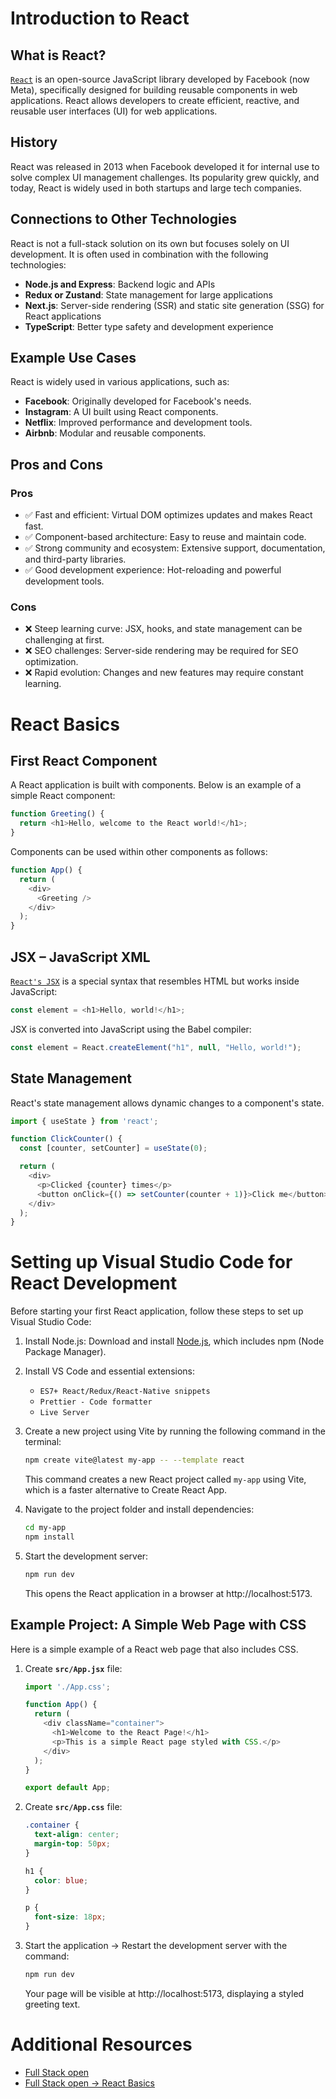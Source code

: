 # Introduction to React

## What is React?

[`React`](https://react.dev/) is an open-source JavaScript library developed by Facebook (now Meta), specifically designed for building reusable components in web applications. React allows developers to create efficient, reactive, and reusable user interfaces (UI) for web applications.

## History

React was released in 2013 when Facebook developed it for internal use to solve complex UI management challenges. Its popularity grew quickly, and today, React is widely used in both startups and large tech companies.

## Connections to Other Technologies

React is not a full-stack solution on its own but focuses solely on UI development. It is often used in combination with the following technologies:
- **Node.js and Express**: Backend logic and APIs
- **Redux or Zustand**: State management for large applications
- **Next.js**: Server-side rendering (SSR) and static site generation (SSG) for React applications
- **TypeScript**: Better type safety and development experience

## Example Use Cases
React is widely used in various applications, such as:
- **Facebook**: Originally developed for Facebook's needs.
- **Instagram**: A UI built using React components.
- **Netflix**: Improved performance and development tools.
- **Airbnb**: Modular and reusable components.

## Pros and Cons

### Pros
- ✅ Fast and efficient: Virtual DOM optimizes updates and makes React fast.
- ✅ Component-based architecture: Easy to reuse and maintain code.
- ✅ Strong community and ecosystem: Extensive support, documentation, and third-party libraries.
- ✅ Good development experience: Hot-reloading and powerful development tools.

### Cons
- ❌ Steep learning curve: JSX, hooks, and state management can be challenging at first.
- ❌ SEO challenges: Server-side rendering may be required for SEO optimization.
- ❌ Rapid evolution: Changes and new features may require constant learning.

# React Basics

## First React Component
A React application is built with components. Below is an example of a simple React component:
```javascript
function Greeting() {
  return <h1>Hello, welcome to the React world!</h1>;
}
```

Components can be used within other components as follows:
```javascript
function App() {
  return (
    <div>
      <Greeting />
    </div>
  );
}
```

## JSX – JavaScript XML
[`React's JSX`](https://react.dev/learn/writing-markup-with-jsx) is a special syntax that resembles HTML but works inside JavaScript:
```javascript
const element = <h1>Hello, world!</h1>;
```

JSX is converted into JavaScript using the Babel compiler:
```javascript
const element = React.createElement("h1", null, "Hello, world!");
```

## State Management
React's state management allows dynamic changes to a component's state.
```javascript
import { useState } from 'react';

function ClickCounter() {
  const [counter, setCounter] = useState(0);

  return (
    <div>
      <p>Clicked {counter} times</p>
      <button onClick={() => setCounter(counter + 1)}>Click me</button>
    </div>
  );
}
```

# Setting up Visual Studio Code for React Development

Before starting your first React application, follow these steps to set up Visual Studio Code:

1. Install Node.js: Download and install [Node.js](https://nodejs.org/), which includes npm (Node Package Manager).
2. Install VS Code and essential extensions:
    - `ES7+ React/Redux/React-Native snippets`
    - `Prettier - Code formatter`
    - `Live Server`
3. Create a new project using Vite by running the following command in the terminal:
    ```sh
    npm create vite@latest my-app -- --template react
    ```
    This command creates a new React project called `my-app` using Vite, which is a faster alternative to Create React App.

4. Navigate to the project folder and install dependencies:
    ```sh
    cd my-app
    npm install
    ```
5. Start the development server:
    ```sh
    npm run dev
    ```
    This opens the React application in a browser at http://localhost:5173.

## Example Project: A Simple Web Page with CSS

Here is a simple example of a React web page that also includes CSS.

1. Create **`src/App.jsx`** file:
    ```javascript
    import './App.css';

    function App() {
      return (
        <div className="container">
          <h1>Welcome to the React Page!</h1>
          <p>This is a simple React page styled with CSS.</p>
        </div>
      );
    }

    export default App;
    ```

2. Create **`src/App.css`** file:
    ```css
    .container {
      text-align: center;
      margin-top: 50px;
    }

    h1 {
      color: blue;
    }

    p {
      font-size: 18px;
    }
    ```

3. Start the application → Restart the development server with the command:
    ```sh
    npm run dev
    ```
    Your page will be visible at http://localhost:5173, displaying a styled greeting text.

# Additional Resources
- [Full Stack open](https://fullstackopen.com/en/)
- [Full Stack open → React Basics](https://fullstackopen.com/en/part1/introduction_to_react)
